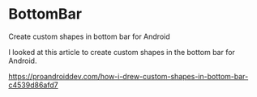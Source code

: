 # BottomBar

Create custom shapes in bottom bar for Android

I looked at this article to create custom shapes in the bottom bar for Android.

https://proandroiddev.com/how-i-drew-custom-shapes-in-bottom-bar-c4539d86afd7
